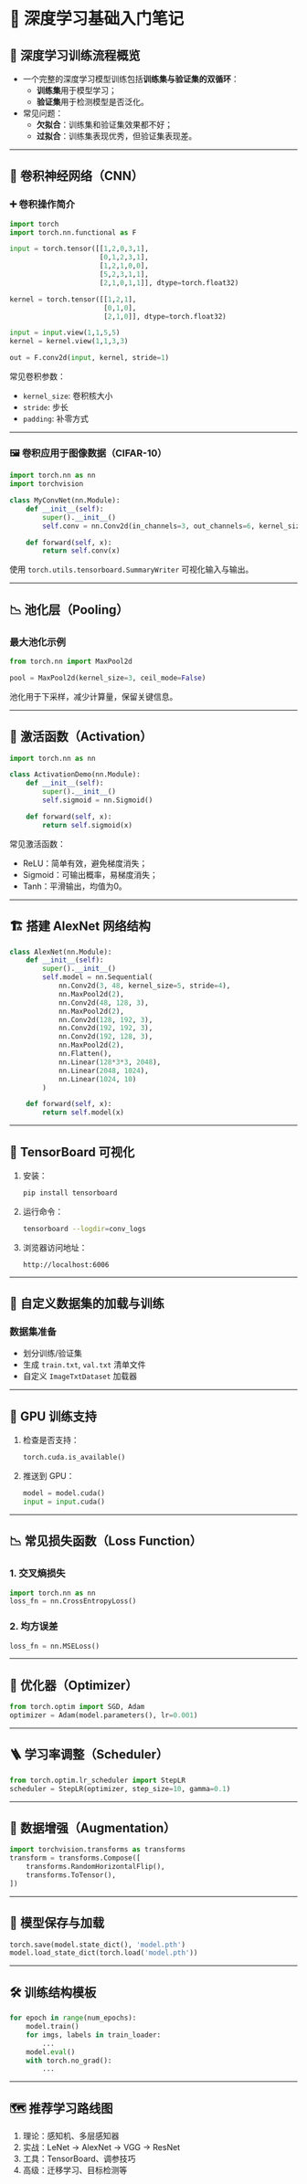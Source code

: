 # 📘 深度学习基础入门笔记

## 🔁 深度学习训练流程概览

- 一个完整的深度学习模型训练包括**训练集与验证集的双循环**：
  - **训练集**用于模型学习；
  - **验证集**用于检测模型是否泛化。
- 常见问题：
  - **欠拟合**：训练集和验证集效果都不好；
  - **过拟合**：训练集表现优秀，但验证集表现差。

---

## 🧠 卷积神经网络（CNN）

### ➕ 卷积操作简介

```python
import torch
import torch.nn.functional as F

input = torch.tensor([[1,2,0,3,1],
                      [0,1,2,3,1],
                      [1,2,1,0,0],
                      [5,2,3,1,1],
                      [2,1,0,1,1]], dtype=torch.float32)

kernel = torch.tensor([[1,2,1],
                       [0,1,0],
                       [2,1,0]], dtype=torch.float32)

input = input.view(1,1,5,5)
kernel = kernel.view(1,1,3,3)

out = F.conv2d(input, kernel, stride=1)
```

常见卷积参数：
- `kernel_size`: 卷积核大小
- `stride`: 步长
- `padding`: 补零方式

---

### 🖼 卷积应用于图像数据（CIFAR-10）

```python
import torch.nn as nn
import torchvision

class MyConvNet(nn.Module):
    def __init__(self):
        super().__init__()
        self.conv = nn.Conv2d(in_channels=3, out_channels=6, kernel_size=3)

    def forward(self, x):
        return self.conv(x)
```

使用 `torch.utils.tensorboard.SummaryWriter` 可视化输入与输出。

---

## 📉 池化层（Pooling）

### 最大池化示例

```python
from torch.nn import MaxPool2d

pool = MaxPool2d(kernel_size=3, ceil_mode=False)
```

池化用于下采样，减少计算量，保留关键信息。

---

## 🧪 激活函数（Activation）

```python
import torch.nn as nn

class ActivationDemo(nn.Module):
    def __init__(self):
        super().__init__()
        self.sigmoid = nn.Sigmoid()

    def forward(self, x):
        return self.sigmoid(x)
```

常见激活函数：
- ReLU：简单有效，避免梯度消失；
- Sigmoid：可输出概率，易梯度消失；
- Tanh：平滑输出，均值为0。

---

## 🏗 搭建 AlexNet 网络结构

```python
class AlexNet(nn.Module):
    def __init__(self):
        super().__init__()
        self.model = nn.Sequential(
            nn.Conv2d(3, 48, kernel_size=5, stride=4),
            nn.MaxPool2d(2),
            nn.Conv2d(48, 128, 3),
            nn.MaxPool2d(2),
            nn.Conv2d(128, 192, 3),
            nn.Conv2d(192, 192, 3),
            nn.Conv2d(192, 128, 3),
            nn.MaxPool2d(2),
            nn.Flatten(),
            nn.Linear(128*3*3, 2048),
            nn.Linear(2048, 1024),
            nn.Linear(1024, 10)
        )

    def forward(self, x):
        return self.model(x)
```

---

## 🧰 TensorBoard 可视化

1. 安装：
   ```bash
   pip install tensorboard
   ```

2. 运行命令：
   ```bash
   tensorboard --logdir=conv_logs
   ```

3. 浏览器访问地址：
   ```
   http://localhost:6006
   ```

---

## 🧾 自定义数据集的加载与训练

### 数据集准备

- 划分训练/验证集
- 生成 `train.txt`, `val.txt` 清单文件
- 自定义 `ImageTxtDataset` 加载器

---

## 🚀 GPU 训练支持

1. 检查是否支持：
   ```python
   torch.cuda.is_available()
   ```

2. 推送到 GPU：
   ```python
   model = model.cuda()
   input = input.cuda()
   ```

---

## 📉 常见损失函数（Loss Function）

### 1. 交叉熵损失

```python
import torch.nn as nn
loss_fn = nn.CrossEntropyLoss()
```

### 2. 均方误差

```python
loss_fn = nn.MSELoss()
```

---

## 🚴 优化器（Optimizer）

```python
from torch.optim import SGD, Adam
optimizer = Adam(model.parameters(), lr=0.001)
```

---

## 🪜 学习率调整（Scheduler）

```python
from torch.optim.lr_scheduler import StepLR
scheduler = StepLR(optimizer, step_size=10, gamma=0.1)
```

---

## 🧼 数据增强（Augmentation）

```python
import torchvision.transforms as transforms
transform = transforms.Compose([
    transforms.RandomHorizontalFlip(),
    transforms.ToTensor(),
])
```

---

## 💾 模型保存与加载

```python
torch.save(model.state_dict(), 'model.pth')
model.load_state_dict(torch.load('model.pth'))
```

---

## 🛠 训练结构模板

```python
for epoch in range(num_epochs):
    model.train()
    for imgs, labels in train_loader:
        ...
    model.eval()
    with torch.no_grad():
        ...
```

---

## 🗺 推荐学习路线图

1. 理论：感知机、多层感知器
2. 实战：LeNet → AlexNet → VGG → ResNet
3. 工具：TensorBoard、调参技巧
4. 高级：迁移学习、目标检测等
